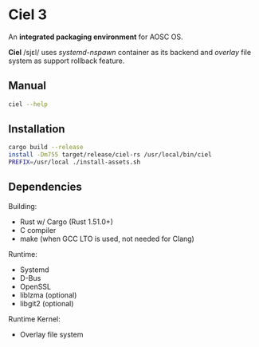 # Ciel 3
An **integrated packaging environment** for AOSC OS.

**Ciel** /sjɛl/ uses *systemd-nspawn* container as its backend and *overlay* file system as support rollback feature.

## Manual

```bash
ciel --help
```

## Installation

```bash
cargo build --release
install -Dm755 target/release/ciel-rs /usr/local/bin/ciel
PREFIX=/usr/local ./install-assets.sh
```

## Dependencies

Building:
- Rust w/ Cargo (Rust 1.51.0+)
- C compiler
- make (when GCC LTO is used, not needed for Clang)

Runtime:
- Systemd
- D-Bus
- OpenSSL
- liblzma (optional)
- libgit2 (optional)

Runtime Kernel:
- Overlay file system
